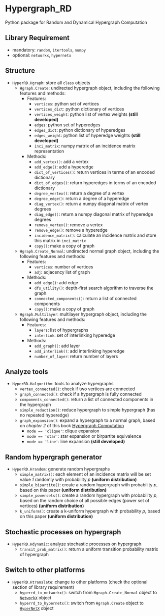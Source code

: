 # Hypergraph_RD
Python package for Random and Dynamical Hypergraph Computation

## Library Requirement
- mandatory: `random`, `itertools`, `numpy`
- optional: `networkx`, `hypernetx`

## Structure
- `HyperRD.Hgraph`: store all `class` objects
  - `Hgraph.Create`: undirected hypergraph object, including the following features and methods:
    - Features:
        - `vertices`: python set of vertices
        - `vertices_dict`: python dictionary of vertices
        - `vertices_weight`: python list of vertex weights **(still developed)**
        - `edges`: python set of hyperedges
        - `edges_dict`: python dictionary of hyperedges
        - `edges_weight`: python list of hyperedge weights **(still developed)**
        - `inci_matrix`: numpy matrix of an incidence matrix representation
    - Methods:
        - `add_vertex()`: add a vertex
        - `add_edge()`: add a hyperedge
        - `dict_of_vertices()`: return vertices in terms of an encoded dictionary
        - `dict_of_edges()`: return hyperedges in terms of an encoded dictionary
        - `degree_vertex()`: return a degree of a vertex
        - `degree_edge()`: return a degree of a hyperedge
        - `diag_vertex()`: return a numpy diagonal matrix of vertex degrees
        - `diag_edge()`: return a numpy diagonal matrix of hyperedge degrees
        - `remove_vertex()`: remove a vertex
        - `remove_edge()`: remove a hyperedge
        - `incidence_matrix()`: calculate an incidence matrix and store this matrix in `inci_matrix`
        - `copy()`: make a copy of graph
  - `Hgraph.Create_Normal`: undirected normal graph object, including the following features and methods:
    - Features:
        - `vertices`: number of vertices
        - `adj`: adjacency list of graph
    - Methods:
        - `add_edge()`: add edge
        - `dfs_utility()`: depth-first search algorithm to traverse the graph
        - `connected_components()`: return a list of connected components
        - `copy()`: make a copy of graph
  - `Hgraph.Multilayer`: multilayer hypergraph object, including the following features and methods:
    - Features:
      - `layers`: list of hypergraphs
      - `interlink`: set of interlinking hyperedge
    - Methods:
      - `add_graph()`: add layer
      - `add_interlink()`: add interlinking hyperedge
      - `number_of_layer`: return number of layers
## Analyze tools
- `HyperRD.Halgorithm`: tools to analyze hypergraphs
  - `vertex_connected()`: check if two vertices are connected
  - `graph_connected()`: check if a hypergraph is fully connected
  - `components_connected()`: return a list of connected components in the hypergraph
  - `simple_reduction()`: reduce hypergraph to simple hypergraph (has no repeated hyperedge)
  - `graph_expansion()`: expand a hypergraph to a normal graph, based on *chapter 2* of this book [Hypergraph Computation](https://link.springer.com/book/10.1007/978-981-99-0185-2)
    - `mode == 'clique'`: clique expansion
    - `mode == 'star'`: star expansion or birpartite equivalence
    - `mode == 'line'`: line expansion **(still developed)**
## Random hypergraph generator
- `HyperRD.Hrandom`: generate random hypergraphs
  - `simple_matrix()`: each element of an incidence matrix will be set value *1* randomly with probability *p* **(uniform distribution)**
  - `simple_bipartite()`: create a random hypergraph with probability *p*, based on this paper **(uniform distribution)**
  - `simple_powersets()`: create a random hypergraph with probability *p*, based on the random choice of all possible edges (power set of vertices) **(uniform distribution)**
  - `k_uniform()`: create a k-uniform hypergraph with probability *p*, based on this paper **(uniform distribution)**
## Stochastic processes on hypergraph
- `HyperRD.Hdynamic`: analyze stochastic processes on hypergraph
  - `transit_prob_matrix()`: return a uniform transition probability matrix of hypergraph
## Switch to other platforms
- `HyperRD.Htranslate`: change to other platforms (check the optional section of library requirement)
  - `hyperrd_to_networkx()`: switch from `Hgraph.Create_Normal` object to [`NetworkX`](https://networkx.org/documentation/stable/index.html) object
  - `hyperrd_to_hypernetx()`: switch from `Hgraph.Create` object to [`HyperNetX`](https://pnnl.github.io/HyperNetX) object
